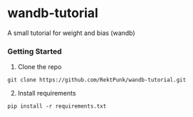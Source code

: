 # wandb-tutorial

A small tutorial for weight and bias (wandb)

### Getting Started
1. Clone the repo
```
git clone https://github.com/RektPunk/wandb-tutorial.git
```

2. Install requirements
```
pip install -r requirements.txt
```
